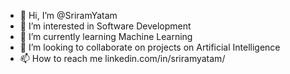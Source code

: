 - 👋 Hi, I’m @SriramYatam
- 👀 I’m interested in Software Development
- 🌱 I’m currently learning Machine Learning 
- 💞️ I’m looking to collaborate on projects on Artificial Intelligence 
- 📫 How to reach me linkedin.com/in/sriramyatam/

<!---
Sram1445/Sram1445 is a ✨ special ✨ repository because its `README.md` (this file) appears on your GitHub profile.
You can click the Preview link to take a look at your changes.
--->
